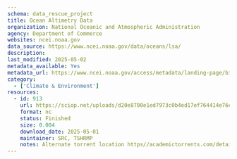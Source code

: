 ```yaml
---
schema: data_rescue_project 
title: Ocean Altimetry Data
organization: National Oceanic and Atmospheric Administration
agency: Department of Commerce
websites: ncei.noaa.gov
data_source: https://www.ncei.noaa.gov/data/oceans/lsa/
description: 
last_modified: 2025-05-02
metadata_available: Yes
metadata_url: https://www.ncei.noaa.gov/access/metadata/landing-page/bin/iso?id=gov.noaa.nodc:LSA-SLR
category:
  - ['Climate & Environment'] 
resources:
  - id: 913
    url: https://sciop.net/uploads/d20e8700e1ed7973c0b4ed17ef764414e76efbf9
    format: nc
    status: Finished
    size: 0.004
    download_date: 2025-05-01
    maintainer: SRC, TSHRMP
    notes: Alternate torrent location https//academictorrents.com/details/d20e8700e1ed7973c0b4ed17ef764414e76efbf9
---
```

